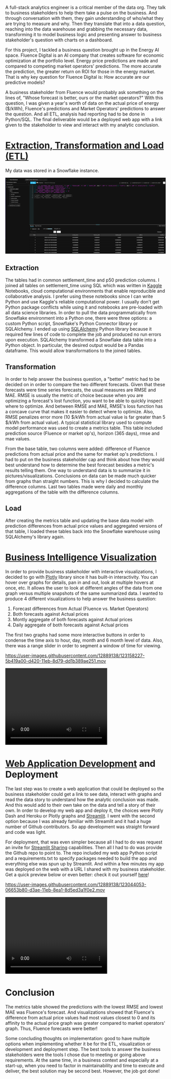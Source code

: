 A full-stack analytics engineer is a critical member of the data org. They talk to business stakeholders to help them take a pulse on the business. And through conversation
with them, they gain understanding of who/what they are trying to measure and why. Then they translate that into a data question, reaching into the data warehouse and grabbing the necessary 
data, transforming it to model business logic and presenting answer to business stakeholder's question with charts on a dashboard. 

For this project, I tackled a business question brought up in the Energy AI space. Fluence Digital is an AI company that creates software for economic optimization 
at the portfolio level. Energy price predictions are made and compared to competing market operators' predictions. The more accurate the prediction, the greater return on 
ROI for those in the energy market. That is why key question for Fluence Digital is: How accurate are our predictive models?

A business stakeholder from Fluence would probably ask something on the lines of, "Whose forecast is better, ours or the market operators?" With this question, I was
given a year's worth of data on the actual price of energy ($/kWh), Fluence's predictions and Market Operators' predictions to answer the question. And all ETL, analysis had reporting had to be done in Python/SQL. The final deliverable would be a deployed web app with a link given to the stakeholder to view and interact with my analytic conclusion.

# [Extraction, Transformation and Load (ETL)](https://nbviewer.jupyter.org/github/mindyng/2021-Projects/blob/main/fluence_digital/fluence-digital-etl.ipynb)

My data was stored in a Snowflake instance. 

![snowflake](/assets/images/snowflake.png)

## Extraction

The tables had in common settlement_time and p50 prediction columns. I joined all tables on settlement_time using SQL which was written in [Kaggle](https://www.kaggle.com/) 
Notebooks, cloud computational environments that enable reproducible and collaborative analysis. I prefer using these notebooks since I can write Python and use
Kaggle's reliable computational power. I usually don't get Python package conflicts while using it and notebooks are pre-loaded with all data science libraries.
In order to pull the data programmatically from Snowflake environment into a Python one, there were three options: a custom Python script, Snowflake's Python Connector library
or SQLAlchemy. I ended up using [SQLAlchemy](https://pypi.org/project/SQLAlchemy/) Python library because it required few lines of code to complete the job and produced no 
run errors upon execution. SQLAlchemy transformed a Snowflake data table into a Python object. In particular, the desired output would be a Pandas dataframe. This would allow 
transformations to the joined tables. 

## Transformation

In order to help answer the business question, a "better" metric had to be decided on in order to compare the two different forecasts. Given that these forecasts 
were time series forecasts, the usual measures are RMSE and MAE. RMSE is usually the metric of choice because when you are optimizing a forecast's lost function, 
you want to be able to quickly inspect where to optimize. And between RMSE and MAE, RMSE's loss function has a concave curve that makes it easier to detect where
to optimize. Also, RMSE penalizes error more (10 $/kWh from actual value is far greater than 5 $/kWh from actual value). A typical statistical library used to compute model performance
was used to create a metrics table. This table included prediction source (Fluence or market op's), horizon (365 days), rmse and mae values. 

From the base table, two columns were added: difference of Fluence predictions from actual price and the same for market op's predictions. I had to
put on the business stakeholder cap and think about how they would best understand how to determine the best forecast besides a metric's results telling them. 
One way to understand data is to summarize it in pictures/visualizations. Conclusions on data can be made much quicker from graphs than straight numbers. This is why
I decided to calculate the difference columns. Last two tables made were daily and monthly aggregations of the table with the difference columns.

## Load

After creating the metrics table and updating the base data model with prediction differences from actual price values and aggregated versions of that table, I 
loaded these tables back into the Snowflake warehouse using SQLAlchemy's library again. 

# [Business Intelligence Visualization](https://github.com/mindyng/2021-Projects/blob/main/fluence_digital/fluence_digital_biz_viz.py)

In order to provide business stakeholder with interactive visualizations, I decided to go with [Plotly](https://plotly.com/graphing-libraries/) library since it has built-in interactivity. You can hover over
graphs for details, pan in and out, look at multiple hovers at once, etc. It allows the user to look at different angles of the data from one graph versus multiple snapshots 
of the same summarized data. I wanted to produce 4 different visualizations to help answer the business question: 

1. Forecast differences from Actual (Fluence vs. Market Operators)
2. Both forecasts against Actual prices
3. Montly aggregate of both forecasts against Actual prices
4. Daily aggregate of both forecasts against Actual prices

The first two graphs had some more interactive buttons in order to condense the time axis to hour, day, month and 6 month level of data. Also, there was a range slider
in order to segment a window of time for viewing.

https://user-images.githubusercontent.com/12889138/123158227-5b419a00-d420-11eb-8d79-dd1b389ae251.mov

<video width="320" height="240" controls>
  <source type="video/mp4" src="https://github.com/mindyng/mindyng.github.io/blob/master/assets/videos/fluencedigital_viz.mp4">
</video>

# [Web Application Development](https://github.com/mindyng/2021-Projects/blob/main/fluence_digital/deploy%20copy.py) and Deployment

The last step was to create a web application that could be deployed so the business stakeholder could get a link to see data, interact with graphs and read the data 
story to understand how the analytic conclusion was made. And this would add to their own take on the data and tell a story of their own. In order to develop my web app and deploy it,
the choices were Plotly Dash and Heroku or Plotly graphs and [Streamlit](https://streamlit.io/). I went with the second option because I was already familiar with Streamlit and it had a 
huge number of Github contributors. So app development was straight forward and code was light.

For deployment, that was even simpler because all I had to do was request an invite for [Streamlit Sharing](https://share.streamlit.io/) capabilities. Then all I had to do was provide the Github repo to point to.
The repo included my web app Python script and a requirements.txt to specify packages needed to build the app and everything else was spun up by Streamlit. And within a few minutes my app was deployed on the web with a URL I shared with my business stakeholder. Get a quick preview below or even better: check it out yourself [here](https://share.streamlit.io/mindyng/2021-projects/main/fluence_digital/streamlit_deploy.py)!

https://user-images.githubusercontent.com/12889138/123044053-06653b80-d3ae-11eb-8ea1-8d5ed3a1f0e2.mov

<video width="320" height="240" controls>
  <source type="video/mp4" src="https://github.com/mindyng/mindyng.github.io/blob/master/assets/videos/deployedapp.mp4">
</video>

# Conclusion

The metrics table showed the predictions with the lowest RMSE and lowest MAE was Fluence's forecast. And visualizations showed that Fluence's difference from actual 
price values had most values closest to 0 and its affinity to the actual price graph was greater compared to market operators' graph. Thus, 
Fluence forecasts were better!

Some concluding thoughts on implementation: good to have multiple options when implementing whether it be for the ETL, visualization or development and deployment 
step. The best tools to answer the business stakeholders were the tools I chose due to meeting or going above requirements. At the same time, in a business context and especially at a start-up, when
you need to factor in maintainability and time to execute and deliver, the best solution may be second best. However, the job got done!
